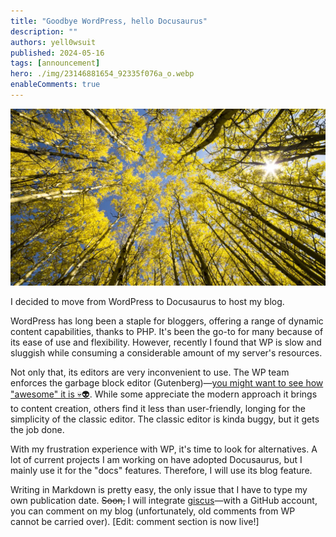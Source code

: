 ```yaml
---
title: "Goodbye WordPress, hello Docusaurus"
description: ""
authors: yell0wsuit
published: 2024-05-16
tags: [announcement]
hero: ./img/23146881654_92335f076a_o.webp
enableComments: true
---
```


![](./img/23146881654_92335f076a_o.webp)

I decided to move from WordPress to Docusaurus to host my blog.

WordPress has long been a staple for bloggers, offering a range of dynamic content capabilities, thanks to PHP. It's been the go-to for many because of its ease of use and flexibility. However, recently I found that WP is slow and sluggish while consuming a considerable amount of my server's resources.

<!--truncate-->

Not only that, its editors are very inconvenient to use. The WP team enforces the garbage block editor (Gutenberg)—[you might want to see how "awesome" it is 💀👽](https://wordpress.org/plugins/gutenberg/#reviews). While some appreciate the modern approach it brings to content creation, others find it less than user-friendly, longing for the simplicity of the classic editor. The classic editor is kinda buggy, but it gets the job done.

With my frustration experience with WP, it's time to look for alternatives. A lot of current projects I am working on have adopted Docusaurus, but I mainly use it for the "docs" features. Therefore, I will use its blog feature.

Writing in Markdown is pretty easy, the only issue that I have to type my own publication date. ~~Soon,~~ I will integrate [giscus](https://github.com/giscus/giscus)—with a GitHub account, you can comment on my blog (unfortunately, old comments from WP cannot be carried over). [Edit: comment section is now live!]
